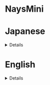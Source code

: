 # NaysMini

# Japanese 

<details>
  
## NaysMiniについて
NaysMiniはPythonコードで書かれたNays2dHの簡易版です。
直交座標の流れの計算のみ可能です。
Pythonコードが全て見れますので、数値計算法やPythonの勉強になります。

## 事例集
事例集はこちらを参照ください。
https://i-ric.org/yasu/NaysMini/index.html

## リリースノート
### ver.1.0.23052201 update by hamaki
* iRIC v4対応版をリリース
  
</details>

# English

<details>

## Overview of NaysMini
NaysMini is a simple version of Nays2dH written in Python code.
It can be applied only flow calculation in Cartesian coordinate system.

## Examples
Check here for case studies.
https://i-ric.org/yasu/NaysMini/index.html

## Release notes
### ver.1.0.23052201 update by hamaki
* Released as iRIC v4 compatible version

</details>
